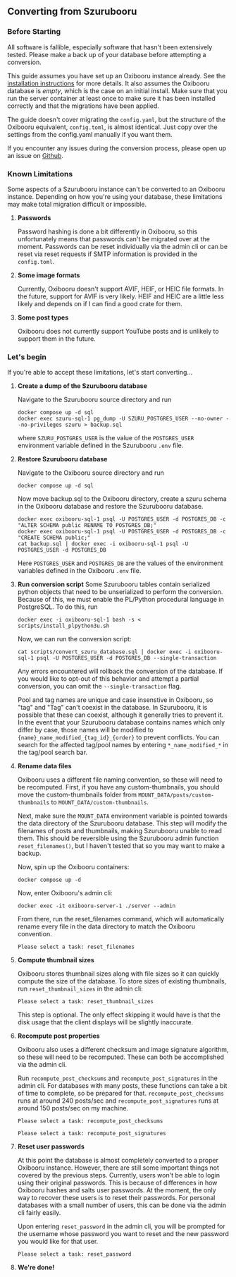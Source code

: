 ## Converting from Szurubooru
### Before Starting
All software is fallible, especially software that hasn't been extensively tested. Please make a back up of your database before attempting a conversion.

This guide assumes you have set up an Oxibooru instance already. See the [installation instructions](INSTALL.md) for more details. It also assumes the Oxibooru database is _empty_, which is the case on an initial install. Make sure that you run the server container at least once to make sure it has been installed correctly and that the migrations have been applied.

The guide doesn't cover migrating the `config.yaml`, but the structure of the Oxibooru equivalent, `config.toml`, is almost identical. Just copy over the settings from the config.yaml manually if you want them.

If you encounter any issues during the conversion process, please open up an issue on [Github](https://github.com/liamw1/oxibooru/issues).

### Known Limitations
Some aspects of a Szurubooru instance can't be converted to an Oxibooru instance. Depending on how you're using your database, these limitations may make total migration difficult or impossible.

1. **Passwords**

    Password hashing is done a bit differently in Oxibooru, so this unfortunately means that passwords can't be migrated over at the moment. Passwords can be reset individually via the admin cli or can be reset via reset requests if SMTP information is provided in the `config.toml`.
    
2. **Some image formats**
    
    Currently, Oxibooru doesn't support AVIF, HEIF, or HEIC file formats. In the future, support for AVIF is very likely. HEIF and HEIC are a little less likely and depends on if I can find a good crate for them.

3. **Some post types**

    Oxibooru does not currently support YouTube posts and is unlikely to support them in the future.

### Let's begin
If you're able to accept these limitations, let's start converting...

1. **Create a dump of the Szurubooru database**

    Navigate to the Szurubooru source directory and run
    ```console
    docker compose up -d sql
    docker exec szuru-sql-1 pg_dump -U SZURU_POSTGRES_USER --no-owner --no-privileges szuru > backup.sql
    ```
    where `SZURU_POSTGRES_USER` is the value of the `POSTGRES_USER` environment variable defined in the Szurubooru `.env` file.
    
2. **Restore Szurubooru database**
    
    Navigate to the Oxibooru source directory and run
    ```console
    docker compose up -d sql
    ```
    Now move backup.sql to the Oxibooru directory, create a szuru schema in the Oxibooru database and restore the Szurubooru database.
    ```console
    docker exec oxibooru-sql-1 psql -U POSTGRES_USER -d POSTGRES_DB -c "ALTER SCHEMA public RENAME TO POSTGRES_DB;"
    docker exec oxibooru-sql-1 psql -U POSTGRES_USER -d POSTGRES_DB -c "CREATE SCHEMA public;"
    cat backup.sql | docker exec -i oxibooru-sql-1 psql -U POSTGRES_USER -d POSTGRES_DB
    ```
    Here `POSTGRES_USER` and `POSTGRES_DB` are the values of the environment variables defined in the Oxibooru `.env` file.
    
3. **Run conversion script**
    Some Szurubooru tables contain serialized python objects that need to be unserialized to perform the conversion. Because of this, we must enable the PL/Python procedural language in PostgreSQL. To do this, run
    ```console
    docker exec -i oxibooru-sql-1 bash -s < scripts/install_plpython3u.sh
    ```
    Now, we can run the conversion script:
    ```console
    cat scripts/convert_szuru_database.sql | docker exec -i oxibooru-sql-1 psql -U POSTGRES_USER -d POSTGRES_DB --single-transaction
    ```
    Any errors encountered will rollback the conversion of the database. If you would like to opt-out of this behavior and attempt a partial conversion, you can omit the `--single-transaction` flag.

    Pool and tag names are unique and case insenstive in Oxibooru, so "tag" and "Tag" can't coexist in the database. In Szurubooru, it is possible that these can coexist, although it generally tries to prevent it. In the event that your Szurubooru database contains names which only differ by case, those names will be modified to `{name}_name_modified_{tag_id}_{order}` to prevent conflicts. You can search for the affected tag/pool names by entering `*_name_modified_*` in the tag/pool search bar.

4. **Rename data files**

    Oxibooru uses a different file naming convention, so these will need to be recomputed. First, if you have any custom-thumbnails, you should move the custom-thumbnails folder from `MOUNT_DATA/posts/custom-thumbnails` to `MOUNT_DATA/custom-thumbnails`. 

    Next, make sure the `MOUNT_DATA` environment variable is pointed towards the data directory of the Szurubooru database. This step will modify the filenames of posts and thumbnails, making Szurubooru unable to read them. This should be reversible using the Szurubooru admin function `reset_filenames()`, but I haven't tested that so you may want to make a backup.

    Now, spin up the Oxibooru containers:
    ```console
    docker compose up -d
    ```
    Now, enter Oxibooru's admin cli:
    ```console
    docker exec -it oxibooru-server-1 ./server --admin
    ```
    From there, run the reset_filenames command, which will automatically rename every file in the data directory to match the Oxibooru convention.
    ```console
    Please select a task: reset_filenames
    ```

5. **Compute thumbnail sizes**

    Oxibooru stores thumbnail sizes along with file sizes so it can quickly compute the size of the database. To store sizes of existing thumbnails, run `reset_thumbnail_sizes` in the admin cli:
    ```console
    Please select a task: reset_thumbnail_sizes
    ```

    This step is optional. The only effect skipping it would have is that the disk usage that the client displays will be slightly inaccurate.

6. **Recompute post properties**

    Oxibooru also uses a different checksum and image signature algorithm, so these will need to be recomputed. These can both be accomplished via the admin cli.
    
    Run `recompute_post_checksums` and `recompute_post_signatures` in the admin cli. For databases with many posts, these functions can take a bit of time to complete, so be prepared for that. `recompute_post_checksums` runs at around 240 posts/sec and `recompute_post_signatures` runs at around 150 posts/sec on my machine.
    ```console
    Please select a task: recompute_post_checksums
    ```
    ```console
    Please select a task: recompute_post_signatures
    ```
    
7. **Reset user passwords**

    At this point the database is almost completely converted to a proper Oxibooru instance. However, there are still some important things not covered by the previous steps. Currently, users won't be able to login using their original passwords. This is because of differences in how Oxibooru hashes and salts user passwords. At the moment, the only way to recover these users is to reset their passwords. For personal databases with a small number of users, this can be done via the admin cli fairly easily.
    
    Upon entering `reset_password` in the admin cli, you will be prompted for the username whose password you want to reset and the new password you would like for that user.
    ```console
    Please select a task: reset_password
    ```
    
8. **We're done!**
